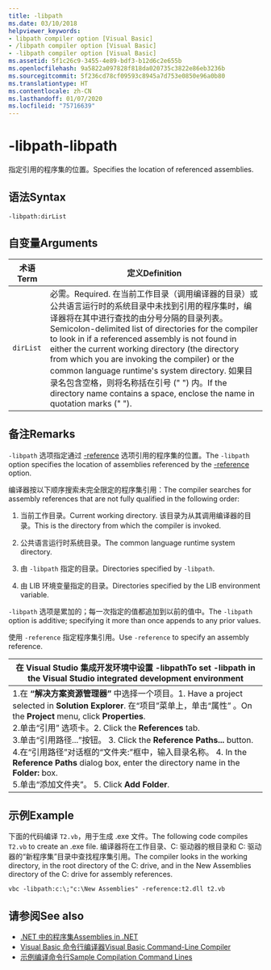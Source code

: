 ```yaml
---
title: -libpath
ms.date: 03/10/2018
helpviewer_keywords:
- libpath compiler option [Visual Basic]
- /libpath compiler option [Visual Basic]
- -libpath compiler option [Visual Basic]
ms.assetid: 5f1c26c9-3455-4e89-bdf3-b12d6c2e655b
ms.openlocfilehash: 9a5822a097828f818da020735c3822e86eb3236b
ms.sourcegitcommit: 5f236cd78cf09593c8945a7d753e0850e96a0b80
ms.translationtype: HT
ms.contentlocale: zh-CN
ms.lasthandoff: 01/07/2020
ms.locfileid: "75716639"
---
```

# <a name="-libpath"></a><span data-ttu-id="3c7cc-102">-libpath</span><span class="sxs-lookup"><span data-stu-id="3c7cc-102">-libpath</span></span>
<span data-ttu-id="3c7cc-103">指定引用的程序集的位置。</span><span class="sxs-lookup"><span data-stu-id="3c7cc-103">Specifies the location of referenced assemblies.</span></span>  
  
## <a name="syntax"></a><span data-ttu-id="3c7cc-104">语法</span><span class="sxs-lookup"><span data-stu-id="3c7cc-104">Syntax</span></span>  
  
```console  
-libpath:dirList  
```  
  
## <a name="arguments"></a><span data-ttu-id="3c7cc-105">自变量</span><span class="sxs-lookup"><span data-stu-id="3c7cc-105">Arguments</span></span>  
  
|<span data-ttu-id="3c7cc-106">术语</span><span class="sxs-lookup"><span data-stu-id="3c7cc-106">Term</span></span>|<span data-ttu-id="3c7cc-107">定义</span><span class="sxs-lookup"><span data-stu-id="3c7cc-107">Definition</span></span>|  
|---|---|  
|`dirList`|<span data-ttu-id="3c7cc-108">必需。</span><span class="sxs-lookup"><span data-stu-id="3c7cc-108">Required.</span></span> <span data-ttu-id="3c7cc-109">在当前工作目录（调用编译器的目录）或公共语言运行时的系统目录中未找到引用的程序集时，编译器将在其中进行查找的由分号分隔的目录列表。</span><span class="sxs-lookup"><span data-stu-id="3c7cc-109">Semicolon-delimited list of directories for the compiler to look in if a referenced assembly is not found in either the current working directory (the directory from which you are invoking the compiler) or the common language runtime's system directory.</span></span> <span data-ttu-id="3c7cc-110">如果目录名包含空格，则将名称括在引号 (" ") 内。</span><span class="sxs-lookup"><span data-stu-id="3c7cc-110">If the directory name contains a space, enclose the name in quotation marks (" ").</span></span>|  
  
## <a name="remarks"></a><span data-ttu-id="3c7cc-111">备注</span><span class="sxs-lookup"><span data-stu-id="3c7cc-111">Remarks</span></span>  
 <span data-ttu-id="3c7cc-112">`-libpath` 选项指定通过 [-reference](../../../visual-basic/reference/command-line-compiler/reference.md) 选项引用的程序集的位置。</span><span class="sxs-lookup"><span data-stu-id="3c7cc-112">The `-libpath` option specifies the location of assemblies referenced by the [-reference](../../../visual-basic/reference/command-line-compiler/reference.md) option.</span></span>  
  
 <span data-ttu-id="3c7cc-113">编译器按以下顺序搜索未完全限定的程序集引用：</span><span class="sxs-lookup"><span data-stu-id="3c7cc-113">The compiler searches for assembly references that are not fully qualified in the following order:</span></span>  
  
1. <span data-ttu-id="3c7cc-114">当前工作目录。</span><span class="sxs-lookup"><span data-stu-id="3c7cc-114">Current working directory.</span></span> <span data-ttu-id="3c7cc-115">该目录为从其调用编译器的目录。</span><span class="sxs-lookup"><span data-stu-id="3c7cc-115">This is the directory from which the compiler is invoked.</span></span>  
  
2. <span data-ttu-id="3c7cc-116">公共语言运行时系统目录。</span><span class="sxs-lookup"><span data-stu-id="3c7cc-116">The common language runtime system directory.</span></span>  
  
3. <span data-ttu-id="3c7cc-117">由 `-libpath` 指定的目录。</span><span class="sxs-lookup"><span data-stu-id="3c7cc-117">Directories specified by `-libpath`.</span></span>  
  
4. <span data-ttu-id="3c7cc-118">由 LIB 环境变量指定的目录。</span><span class="sxs-lookup"><span data-stu-id="3c7cc-118">Directories specified by the LIB environment variable.</span></span>  
  
 <span data-ttu-id="3c7cc-119">`-libpath` 选项是累加的；每一次指定的值都追加到以前的值中。</span><span class="sxs-lookup"><span data-stu-id="3c7cc-119">The `-libpath` option is additive; specifying it more than once appends to any prior values.</span></span>  
  
 <span data-ttu-id="3c7cc-120">使用 `-reference` 指定程序集引用。</span><span class="sxs-lookup"><span data-stu-id="3c7cc-120">Use `-reference` to specify an assembly reference.</span></span>  
  
|<span data-ttu-id="3c7cc-121">在 Visual Studio 集成开发环境中设置 -libpath</span><span class="sxs-lookup"><span data-stu-id="3c7cc-121">To set -libpath in the Visual Studio integrated development environment</span></span>|  
|---|  
|<span data-ttu-id="3c7cc-122">1.在 **“解决方案资源管理器”** 中选择一个项目。</span><span class="sxs-lookup"><span data-stu-id="3c7cc-122">1.  Have a project selected in **Solution Explorer**.</span></span> <span data-ttu-id="3c7cc-123">在“项目”菜单上，单击“属性”   。</span><span class="sxs-lookup"><span data-stu-id="3c7cc-123">On the **Project** menu, click **Properties**.</span></span> <br /><span data-ttu-id="3c7cc-124">2.单击“引用”  选项卡。</span><span class="sxs-lookup"><span data-stu-id="3c7cc-124">2.  Click the **References** tab.</span></span><br /><span data-ttu-id="3c7cc-125">3.单击“引用路径...”按钮。 </span><span class="sxs-lookup"><span data-stu-id="3c7cc-125">3.  Click the **Reference Paths...** button.</span></span><br /><span data-ttu-id="3c7cc-126">4.在“引用路径”对话框的“文件夹:”框中，输入目录名称。  </span><span class="sxs-lookup"><span data-stu-id="3c7cc-126">4.  In the **Reference Paths** dialog box, enter the directory name in the **Folder:** box.</span></span><br /><span data-ttu-id="3c7cc-127">5.单击“添加文件夹”。 </span><span class="sxs-lookup"><span data-stu-id="3c7cc-127">5.  Click **Add Folder**.</span></span>|  
  
## <a name="example"></a><span data-ttu-id="3c7cc-128">示例</span><span class="sxs-lookup"><span data-stu-id="3c7cc-128">Example</span></span>  
 <span data-ttu-id="3c7cc-129">下面的代码编译 `T2.vb`，用于生成 .exe 文件。</span><span class="sxs-lookup"><span data-stu-id="3c7cc-129">The following code compiles `T2.vb` to create an .exe file.</span></span> <span data-ttu-id="3c7cc-130">编译器将在工作目录、C: 驱动器的根目录和 C: 驱动器的“新程序集”目录中查找程序集引用。</span><span class="sxs-lookup"><span data-stu-id="3c7cc-130">The compiler looks in the working directory, in the root directory of the C: drive, and in the New Assemblies directory of the C: drive for assembly references.</span></span>  
  
```console  
vbc -libpath:c:\;"c:\New Assemblies" -reference:t2.dll t2.vb  
```  
  
## <a name="see-also"></a><span data-ttu-id="3c7cc-131">请参阅</span><span class="sxs-lookup"><span data-stu-id="3c7cc-131">See also</span></span>

- [<span data-ttu-id="3c7cc-132">.NET 中的程序集</span><span class="sxs-lookup"><span data-stu-id="3c7cc-132">Assemblies in .NET</span></span>](../../../standard/assembly/index.md)
- [<span data-ttu-id="3c7cc-133">Visual Basic 命令行编译器</span><span class="sxs-lookup"><span data-stu-id="3c7cc-133">Visual Basic Command-Line Compiler</span></span>](../../../visual-basic/reference/command-line-compiler/index.md)
- [<span data-ttu-id="3c7cc-134">示例编译命令行</span><span class="sxs-lookup"><span data-stu-id="3c7cc-134">Sample Compilation Command Lines</span></span>](../../../visual-basic/reference/command-line-compiler/sample-compilation-command-lines.md)
